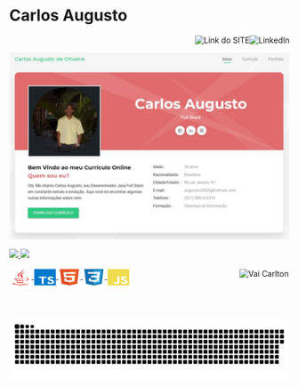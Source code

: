 # Carlos Augusto

<a target="_blank" href="https://www.linkedin.com/in/carlos-augusto-47a1764a/">
  <img align="right" alt="LinkedIn" title="LinkedIn" src="https://img.shields.io/badge/-LinkedIn-%230077B5?style=for-the-badge&logo=linkedin&logoColor=white" target="_blank"></a>

<a target="_blank" href="http://oraculocs.github.io/">
  <img align="right" alt="Link do SITE" title="Link do SITE" src="https://img.shields.io/badge/-Página Pessoal-%23EA4335?style=for-the-badge&logo=&logoColor=white" target="_blank">
</a>

<br>

<p align="center">
  <img src="https://github.com/oraculocs/assets/blob/master/cv/home.JPG" />
  
<div>
  <a href="https://github.com/oraculocs">
  <img height="180em" src="https://github-readme-stats.vercel.app/api?username=oraculocs&show_icons=true&theme=dracula&include_all_commits=true&count_private=true"/>
  <img height="180em" src="https://github-readme-stats.vercel.app/api/top-langs/?username=oraculocs&layout=compact&langs_count=16&theme=dracula"/>
</div>
  
  <div style="display: inline_block"><br>
    <img align="center" alt="Java" title="Java" height="30" width="40" src="https://raw.githubusercontent.com/devicons/devicon/master/icons/java/java-plain.svg">
  <img align="center" alt="TypeScript" title="TypeScript" height="30" width="40" src="https://raw.githubusercontent.com/devicons/devicon/master/icons/typescript/typescript-plain.svg">
  <img align="center" alt="HTML" title="HTML" height="30" width="40" src="https://raw.githubusercontent.com/devicons/devicon/master/icons/html5/html5-original.svg">
  <img align="center" alt="CSS" title="CSS" height="30" width="40" src="https://raw.githubusercontent.com/devicons/devicon/master/icons/css3/css3-original.svg">
     <img align="center" alt="JavaScript" title="JavaScript" height="30" width="40" src="https://raw.githubusercontent.com/devicons/devicon/master/icons/javascript/javascript-plain.svg">

  <img align="right" alt="Vai Carlton" height="90" width="90" src="https://media.giphy.com/media/lF1XZv45kIwMw/giphy.gif">
</div>

  ![Snake animation](https://github.com/oraculocs/oraculocs/blob/output/github-contribution-grid-snake.svg)


